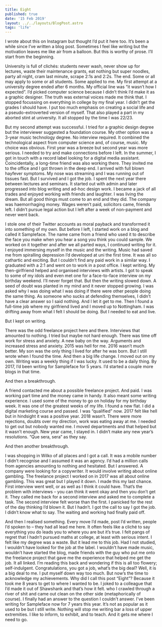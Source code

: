 ```yaml
---
title: Eight
published: true
date: '15 Feb 2019'
layout: ../../layouts/BlogPost.astro
tags: 'life'
---
```


I wrote about this on Instagram but thought I’d put it here too. It’s been a while since I’ve written a blog post. Sometimes I feel like writing but the motivation leaves me like air from a balloon. But this is worthy of prose. I’ll start from the beginning.

University is full of clichés: students never wash, never show up for lectures, waste their maintenance grants, eat nothing but super noodles, party all night, cram last minute, scrape 2:1s and 2:2s. The end. Some or all may apply to some or all students. Some applied to me. My first attempt at a university degree ended after 6 months. My official line was “it wasn’t how I expected”. I’d picked computer science because I didn’t think I’d make it as a graphic designer. The truth was external voices made me think that. I stopped focussing on everything in college by my final year. I didn’t get the grades I should have. I put too much emphasis on creating a social life and a pseudo-extroverted version of myself. That also played a part in my aborted stint at university. It all stopped by the time I was 22/23.

But my second attempt was successful. I tried for a graphic design degree but the interviewer suggested a foundation course. My other option was a 3-year music technology degree. No interview required. It combined the technological aspect from computer science and, of course, music. My choice was obvious. First year was a breeze but second year was more serious. I needed to try and make connections before I left. In the summer, I got in touch with a record label looking for a digital media assistant. Coincidentally, a long-time friend was also working there. They invited me to the office and I got thrown in the deep end. I arrived with full blown hayfever symptoms. My nose was streaming and I was running out of tissues fast. But I survived and I got the job. I spent the next year there between lectures and seminars. It started out with admin and later progressed into blog writing and ad-hoc design work. I became a jack of all trades and enjoyed working with friends and laughter. I was living the dream. But all good things must come to an end and they did. The company was haemorrhaging money. Wages weren’t paid, solicitors came, friends left. I didn’t pursue legal action but I left after a week of non-payment and never went back.

I stole one of their Twitter accounts as moral payback and transformed it into something of my own. But before I left, I started work on a blog and called it Sampleface. The name came from a friend who used it to describe the face you make when you hear a song you think you could sample. We worked on it together and after we all parted ways, I continued writing for it. I enjoyed immersing myself in the music and the writing. Music had saved me from spiralling depression I’d developed at uni the first time. It was all so cathartic and exciting. But I couldn’t find any paid work in a similar way. I graduated with a 2:1 and went on to work in a post office. I kept writing. My then-girlfriend helped and organised interviews with artists. I got to speak to some of my idols and even met one for a face-to-face interview on my birthday weekend. I’ll never forget that. But then the writing slowed down.
A seed of doubt was planted in my mind and it never stopped growing. I was asked why I was doing what I was doing if there were other people doing the same thing. As someone who sucks at defending themselves, I didn’t have a clear answer so I said nothing. And I let it get to me. Then I found a full-time job where my girlfriend lived and I moved up to Nottingham. I was drifting away from what I felt I should be doing. But I needed to eat and live.

But I kept on writing.

There was the odd freelance project here and there. Interviews that amounted to nothing. I tried but maybe not hard enough. There was time off work for stress and anxiety. A new baby on the way. Arguments and increased stress and anxiety. 2015 was hell for me. 2016 wasn’t much better. My son was the only thing I lived for after he was born. But I still wrote when I found the time. And then a big life change. I moved out on my own. Writing was a weekly thing if I was lucky. It used to be a daily thing. By 2017, I’d been writing for Sampleface for 5 years. I’d started a couple more blogs in that time.

And then a breakthrough.

A friend contacted me about a possible freelance project. And paid. I was working part time and the money came in handy. It also meant some writing experience. I used some of the money to go on holiday for my birthday week. It was one of the greatest weeks of my life. I found a new flat. I did a digital marketing course and passed. I was “qualified” now. 2017 felt like hell but in hindsight it was a positive year. 2018 wasn’t. There were more rejections, doubts over my direction, work was eating away at me. I needed to get out but nobody wanted me. I moved departments and that helped but it wasn’t enough. New year came, I stayed in. I didn’t make any new year’s resolutions. “Que sera, sera” as they say.

And then another breakthrough.

I was shopping in Wilko of all places and I got a call. It was a mobile number I didn’t recognise and I assumed it was an agency. I’d had a million calls from agencies amounting to nothing and hesitated. But I answered. A company were looking for a copywriter. It would involve writing about online gambling. The freelance project I worked on in 2017 was all about online gambling. This was great but I played it down. I made this my last chance. First interview went well, or as well as I think it could have. That’s the problem with interviews – you can think it went okay and then you don’t get it. They called me back for a second interview and asked me to complete a task. The second interview felt worse than the first. I panicked for the rest of the day thinking I’d blown it. But I hadn’t. I got the call to say I got the job. I didn’t know what to say. The waiting and working had finally paid off.

And then I realised something. Every move I’d made, post I’d written, people I’d spoken to – they had all lead me here. It often feels like a cliché to say everything you do leads you to where you are but it’s true. I felt pangs of regret that I hadn’t pursued maths at college, at least with serious intent. I felt like my degree was a waste. But it lead me to this job. Had I not studied, I wouldn’t have looked for the job at the label. I wouldn’t have made music, wouldn’t have started the blog, made friends with the guy who put me onto the freelance project that gave me the experience that helped me get the job. It all linked. I’m reading this back and wondering if this is all too flowery; self-indulgent. Congratulations, you got a job, what’s the big deal? Well, it is a big deal to me. I put myself down way too much. But now’s the time to acknowledge my achievements. Why did I call this post “Eight”? Because it took me 8 years to get to where I wanted to be. I joked to a colleague that I’d made it out of Shawshank and that’s how it felt. who I crawled through a river of shit and came out clean on the other side (metaphorically of course). I finally had an answer to the question I couldn't answer. I’ve been writing for Sampleface now for 7 years this year. It’s not as popular as it used to be but I still write. Nothing will stop me writing bar a loss of upper extremities. I like to inform, to exhibit, and to teach. And it gets me where I need to go.